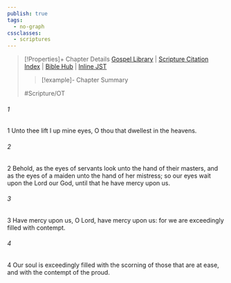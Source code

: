 ```yaml
---
publish: true
tags:
  - no-graph
cssclasses:
  - scriptures
---
```

>[!Properties]+ Chapter Details
>[Gospel Library](https://churchofjesuschrist.org/study/scriptures/ot/ps/123?lang=eng)    |    [Scripture Citation Index](https://scriptures.byu.edu/#0777b::c0777b)    |    [Bible Hub](https://biblehub.com/psalms/123.htm)    |    [Inline JST](https://scripturetoolbox.com/html/ic/Psalms/123.html)
>>[!example]- Chapter Summary
>> 
> 
>
>#Scripture/OT
###### 1
1 Unto thee lift I up mine eyes, O thou that dwellest in the heavens.
###### 2
2 Behold, as the eyes of servants look unto the hand of their masters, and as the eyes of a maiden unto the hand of her mistress; so our eyes wait upon the Lord our God, until that he have mercy upon us.
###### 3
3 Have mercy upon us, O Lord, have mercy upon us: for we are exceedingly filled with contempt.
###### 4
4 Our soul is exceedingly filled with the scorning of those that are at ease, and with the contempt of the proud.
